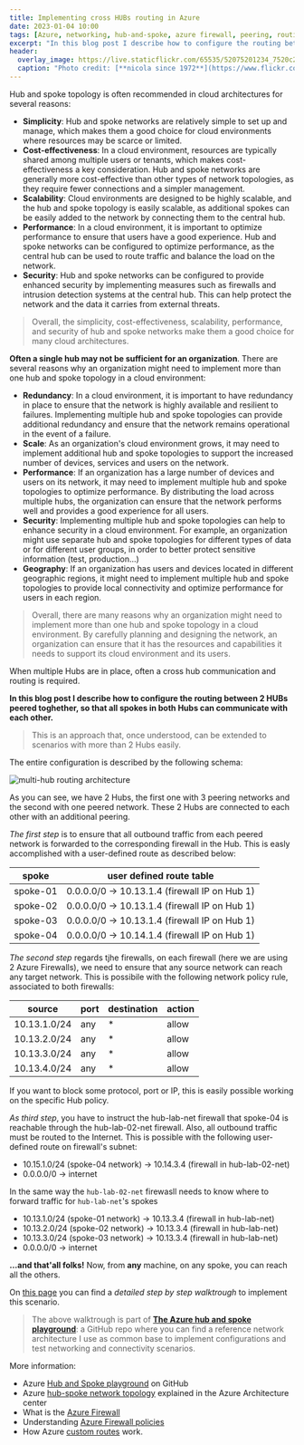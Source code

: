 ```yaml
---
title: Implementing cross HUBs routing in Azure
date: 2023-01-04 10:00
tags: [Azure, networking, hub-and-spoke, azure firewall, peering, routing, chatgpt]
excerpt: "In this blog post I describe how to configure the routing between 2 HUBs peered toghether, so that all spokes in both Hubs can communicate with each other."
header:
  overlay_image: https://live.staticflickr.com/65535/52075201234_7520c2cc60_b.jpg
  caption: "Photo credit: [**nicola since 1972**](https://www.flickr.com/photos/15216811@N06/52075201234)"
---
```


Hub and spoke topology is often recommended in cloud architectures for several reasons:

* **Simplicity**: Hub and spoke networks are relatively simple to set up and manage, which makes them a good choice for cloud environments where resources may be scarce or limited.
* **Cost-effectiveness**: In a cloud environment, resources are typically shared among multiple users or tenants, which makes cost-effectiveness a key consideration. Hub and spoke networks are generally more cost-effective than other types of network topologies, as they require fewer connections and a simpler management.
* **Scalability**: Cloud environments are designed to be highly scalable, and the hub and spoke topology is easily scalable, as additional spokes can be easily added to the network by connecting them to the central hub.
* **Performance**: In a cloud environment, it is important to optimize performance to ensure that users have a good experience. Hub and spoke networks can be configured to optimize performance, as the central hub can be used to route traffic and balance the load on the network.
* **Security**: Hub and spoke networks can be configured to provide enhanced security by implementing measures such as firewalls and intrusion detection systems at the central hub. This can help protect the network and the data it carries from external threats.

> Overall, the simplicity, cost-effectiveness, scalability, performance, and security of hub and spoke networks make them a good choice for many cloud architectures.

**Often a single hub may not be sufficient for an organization**. There are several reasons why an organization might need to implement more than one hub and spoke topology in a cloud environment:

* **Redundancy**: In a cloud environment, it is important to have redundancy in place to ensure that the network is highly available and resilient to failures. Implementing multiple hub and spoke topologies can provide additional redundancy and ensure that the network remains operational in the event of a failure.
* **Scale**: As an organization's cloud environment grows, it may need to implement additional hub and spoke topologies to support the increased number of devices, services and users on the network.
* **Performance**: If an organization has a large number of devices and users on its network, it may need to implement multiple hub and spoke topologies to optimize performance. By distributing the load across multiple hubs, the organization can ensure that the network performs well and provides a good experience for all users.
* **Security**: Implementing multiple hub and spoke topologies can help to enhance security in a cloud environment. For example, an organization might use separate hub and spoke topologies for different types of data or for different user groups, in order to better protect sensitive information (test, production...)
* **Geography**: If an organization has users and devices located in different geographic regions, it might need to implement multiple hub and spoke topologies to provide local connectivity and optimize performance for users in each region.

> Overall, there are many reasons why an organization might need to implement more than one hub and spoke topology in a cloud environment. By carefully planning and designing the network, an organization can ensure that it has the resources and capabilities it needs to support its cloud environment and its users.

When multiple Hubs are in place, often a cross hub communication and routing is required.

**In this blog post I describe how to configure the routing between 2 HUBs peered toghether, so that all spokes in both Hubs can communicate with each other.**

> This is an approach that, once understood, can be extended to scenarios with more than 2 Hubs easily.

The entire configuration is described by the following schema:

![multi-hub routing architecture](https://raw.githubusercontent.com/nicolgit/hub-and-spoke-playground/main/images/routing-without-bgp-fw.png)

As you can see, we have 2 Hubs, the first one with 3 peering networks and the second with one peered network. These 2 Hubs are connected to each other with an additional peering.

_The first step_ is to ensure that all outbound traffic from each peered network is forwarded to the corresponding firewall in the Hub. This is easly accomplished with a user-defined route as described below: 

| spoke | user defined route table |
|---|---|
| spoke-01 | 0.0.0.0/0 -> 10.13.1.4 (firewall IP on Hub 1) |
| spoke-02 | 0.0.0.0/0 -> 10.13.1.4 (firewall IP on Hub 1) |
| spoke-03 | 0.0.0.0/0 -> 10.13.1.4 (firewall IP on Hub 1) |
| spoke-04 | 0.0.0.0/0 -> 10.14.1.4 (firewall IP on Hub 1) |

_The second step_ regards tjhe firewalls, on each firewall (here we are using 2 Azure Firewalls), we need to ensure that any source network can reach any target network. This is possibile with the following network policy rule, associated to both firewalls: 

| source | port | destination | action |
|---|---|---|---|
|10.13.1.0/24 | any | * | allow |
|10.13.2.0/24 | any | * | allow |
|10.13.3.0/24 | any | * | allow |
|10.13.4.0/24 | any | * | allow |

If you want to block some protocol, port or IP, this is easily possible working on the specific Hub policy.

_As third step_, you have to instruct the hub-lab-net firewall that spoke-04 is reachable through the hub-lab-02-net firewall. Also, all outbound traffic must be routed to the Internet. This is possible with the following user-defined route on firewall's subnet:

* 10.15.1.0/24 (spoke-04 network) -> 10.14.3.4 (firewall in hub-lab-02-net)
* 0.0.0.0/0 -> internet

In the same way the `hub-lab-02-net` firewasll needs to know where to forward traffic for `hub-lab-net`'s spokes

* 10.13.1.0/24 (spoke-01 network) -> 10.13.3.4 (firewall in hub-lab-net)
* 10.13.2.0/24 (spoke-02 network) -> 10.13.3.4 (firewall in hub-lab-net)
* 10.13.3.0/24 (spoke-03 network) -> 10.13.3.4 (firewall in hub-lab-net)
* 0.0.0.0/0 -> internet 

**...and that'all folks!** Now, from **any** machine, on any spoke, you can reach all the others.

On [this page](https://github.com/nicolgit/hub-and-spoke-playground/blob/main/scenarios/routing-without-bgp-fw.md) you can find a _detailed step by step walktrough_ to implement this scenario.

> The above walktrough is part of [**The Azure hub and spoke playground**](https://github.com/nicolgit/hub-and-spoke-playground): a GitHub repo where you can find a reference network architecture I use as common base to implement configurations and test networking and connectivity scenarios. 

More information:
* Azure [Hub and Spoke playground](https://github.com/nicolgit/hub-and-spoke-playground) on GitHub
* Azure [hub-spoke network topology](https://learn.microsoft.com/en-us/azure/architecture/reference-architectures/hybrid-networking/hub-spoke?tabs=cli) explained in the Azure Architecture center
* What is the [Azure Firewall](https://learn.microsoft.com/en-us/azure/firewall/overview)
* Understanding [Azure Firewall policies](https://learn.microsoft.com/en-us/azure/firewall-manager/policy-overview)
* How Azure [custom routes](https://learn.microsoft.com/en-us/azure/virtual-network/virtual-networks-udr-overview#custom-routes) work.
